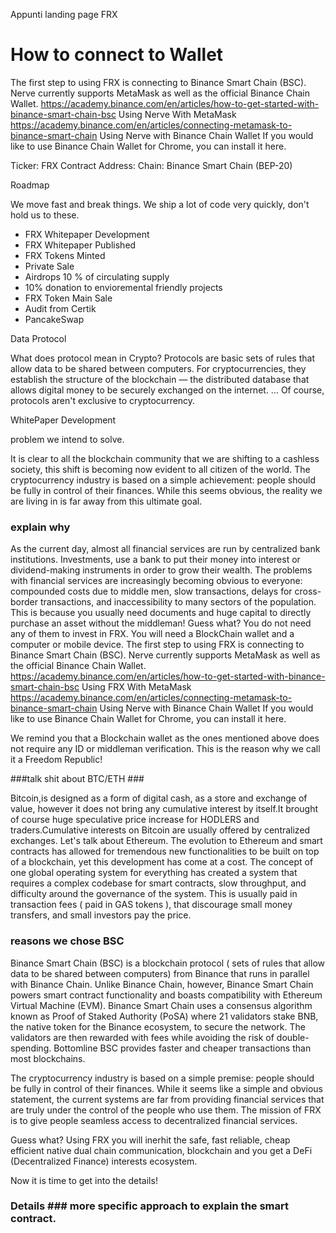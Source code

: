 Appunti landing page FRX

# How to connect to Wallet

The first step to using FRX is connecting to Binance Smart Chain (BSC). Nerve currently supports MetaMask as well as the official Binance Chain Wallet.
https://academy.binance.com/en/articles/how-to-get-started-with-binance-smart-chain-bsc
Using Nerve With MetaMask
https://academy.binance.com/en/articles/connecting-metamask-to-binance-smart-chain
Using Nerve with Binance Chain Wallet
If you would like to use Binance Chain Wallet for Chrome, you can install it here.

Ticker: FRX
Contract Address:
Chain: Binance Smart Chain (BEP-20)



Roadmap

We move fast and break things. We ship a lot of code very quickly, don't hold us to these.
- FRX Whitepaper Development
- FRX Whitepaper Published
- FRX Tokens Minted
- Private Sale
- Airdrops 10 % of circulating supply
- 10% donation to envioremental friendly projects
- FRX Token Main Sale
- Audit from Certik
- PancakeSwap





Data Protocol

What does protocol mean in Crypto?
Protocols are basic sets of rules that allow data to be shared between computers. For cryptocurrencies, they establish the structure of the blockchain — the distributed database that allows digital money to be securely exchanged on the internet. ... Of course, protocols aren't exclusive to cryptocurrency.



WhitePaper Development

problem we intend to solve.

It is clear to all the blockchain community that we are shifting to a cashless society,
this shift is becoming now evident to all citizen of the world.
The cryptocurrency industry is based on a simple achievement: people should be fully in control of their finances.
While this seems obvious, the reality we are living in is far away from this ultimate goal.
### explain why ###
As the current day, almost all financial services are run by centralized bank institutions. Investments, use a bank to put their money into interest or dividend-making instruments in order to grow their wealth. The problems with financial services are increasingly becoming obvious to everyone: compounded costs due to middle men, slow transactions, delays for cross-border transactions, and inaccessibility to many sectors of the population.
This is because you usually need documents and huge capital to directly purchase an asset without the middleman!
Guess what? You do not need any of them to invest in FRX.
You will need a BlockChain wallet and a computer or mobile device.
The first step to using FRX is connecting to Binance Smart Chain (BSC). Nerve currently supports MetaMask as well as the official Binance Chain Wallet.
https://academy.binance.com/en/articles/how-to-get-started-with-binance-smart-chain-bsc
Using FRX With MetaMask
https://academy.binance.com/en/articles/connecting-metamask-to-binance-smart-chain
Using Nerve with Binance Chain Wallet
If you would like to use Binance Chain Wallet for Chrome, you can install it here.

We remind you that a Blockchain wallet as the ones mentioned above does not require any ID or middleman verification. This is the reason why we call it a Freedom Republic!

###talk shit about BTC/ETH ###

Bitcoin,is designed as a form of digital cash, as a store and exchange of value, however it does not bring any cumulative interest by itself.It brought of course huge speculative price increase for HODLERS and traders.Cumulative interests on Bitcoin are usually offered by centralized exchanges. Let's talk about Ethereum. The evolution to Ethereum and smart contracts has allowed for tremendous new functionalities to be built on top of a blockchain, yet this development has come at a cost. The concept of one global operating system for everything has created a system that requires a complex codebase for smart contracts, slow throughput, and difficulty around the governance of the system. This is usually paid in transaction fees ( paid in GAS tokens ), that discourage small money transfers, and small investors pay the price.

### reasons we chose BSC ###

Binance Smart Chain (BSC) is a blockchain protocol ( sets of rules that allow data to be shared between computers) from Binance that runs in parallel with Binance Chain. Unlike Binance Chain, however, Binance Smart Chain powers smart contract functionality and boasts compatibility with Ethereum Virtual Machine (EVM).
Binance Smart Chain uses a consensus algorithm known as Proof of Staked Authority (PoSA) where 21 validators stake BNB, the native token for the Binance ecosystem, to secure the network.
The validators are then rewarded with fees while avoiding the risk of double-spending.
Bottomline BSC provides faster and cheaper transactions than most blockchains.


The cryptocurrency industry is based on a simple premise: people should be fully in control of their finances. While it seems like a simple and obvious statement, the current systems are far from providing financial services that are truly under the control of the people who use them. The mission of FRX is to give people seamless access to decentralized financial services.

Guess what? Using FRX you will inerhit the safe, fast reliable, cheap efficient native dual chain communication, blockchain and you get a DeFi (Decentralized Finance) interests ecosystem.

Now it is time to get into the details!

### Details ### more specific approach to explain the smart contract.
